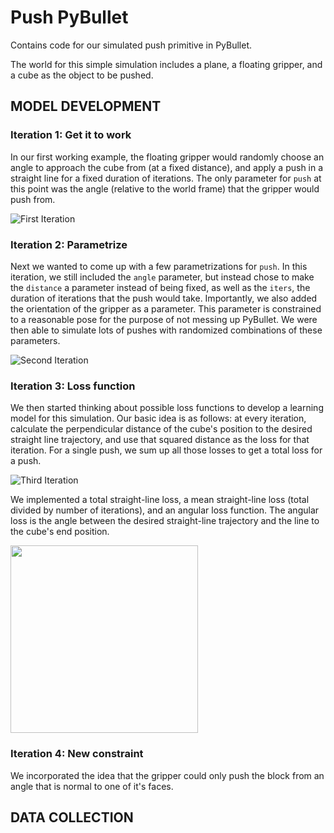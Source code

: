 # Push PyBullet
Contains code for our simulated push primitive in PyBullet.

The world for this simple simulation includes a plane, a floating gripper, and a cube as the object to be pushed.

## MODEL DEVELOPMENT

### Iteration 1: Get it to work
In our first working example, the floating gripper would randomly choose an angle to approach the cube from (at a fixed distance), and apply a push in a straight line for a fixed duration of iterations. The only parameter for `push` at this point was the angle (relative to the world frame) that the gripper would push from. 

![First Iteration](https://github.com/ivanjut/push-pybullet/blob/master/demos/first_iteration.gif)

### Iteration 2: Parametrize
Next we wanted to come up with a few parametrizations for `push`. In this iteration, we still included the `angle` parameter, but instead chose to make the `distance` a parameter instead of being fixed, as well as the `iters`, the duration of iterations that the push would take. Importantly, we also added the orientation of the gripper as a parameter. This parameter is constrained to a reasonable pose for the purpose of not messing up PyBullet. We were then able to simulate lots of pushes with randomized combinations of these parameters.

![Second Iteration](https://github.com/ivanjut/push-pybullet/blob/master/demos/second_iteration.gif)

### Iteration 3: Loss function
We then started thinking about possible loss functions to develop a learning model for this simulation. Our basic idea is as follows: at every iteration, calculate the perpendicular distance of the cube's position to the desired straight line trajectory, and use that squared distance as the loss for that iteration. For a single push, we sum up all those losses to get a total loss for a push.

![Third Iteration](https://github.com/ivanjut/push-pybullet/blob/master/demos/third_iteration.gif)

We implemented a total straight-line loss, a mean straight-line loss (total divided by number of iterations), and an angular loss function. The angular loss is the angle between the desired straight-line trajectory and the line to the cube's end position.

<img src="https://github.com/ivanjut/push-pybullet/blob/master/demos/initial_losses.png" width="300" height="300">

### Iteration 4: New constraint
We incorporated the idea that the gripper could only push the block from an angle that is normal to one of it's faces.

## DATA COLLECTION
